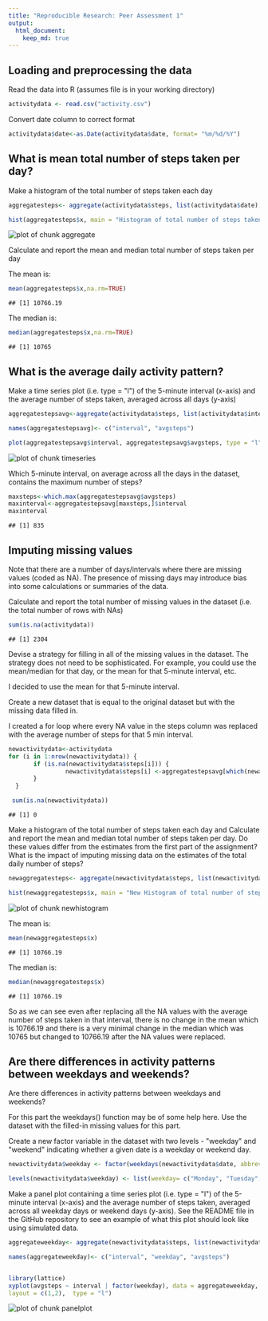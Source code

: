 ```yaml
---
title: "Reproducible Research: Peer Assessment 1"
output: 
  html_document:
    keep_md: true
---
```



## Loading and preprocessing the data

Read the data into R (assumes file is in your working directory)

```r
activitydata <- read.csv("activity.csv")
```

Convert date column to correct format

```r
activitydata$date<-as.Date(activitydata$date, format= "%m/%d/%Y")
```


## What is mean total number of steps taken per day?

Make a histogram of the total number of steps taken each day


```r
aggregatesteps<- aggregate(activitydata$steps, list(activitydata$date), FUN = "sum")

hist(aggregatesteps$x, main = "Histogram of total number of steps taken per day",xlab="Total Number of Steps per Day")
```

![plot of chunk aggregate](figure/aggregate-1.png) 


Calculate and report the mean and median total number of steps taken per day

The mean is:

```r
mean(aggregatesteps$x,na.rm=TRUE) 
```

```
## [1] 10766.19
```

The median is:

```r
median(aggregatesteps$x,na.rm=TRUE)
```

```
## [1] 10765
```

## What is the average daily activity pattern?

Make a time series plot (i.e. type = "l") of the 5-minute interval (x-axis) and the average number of steps taken, averaged across all days (y-axis)


```r
aggregatestepsavg<-aggregate(activitydata$steps, list(activitydata$interval), FUN = "mean", na.rm=TRUE)

names(aggregatestepsavg)<- c("interval", "avgsteps")

plot(aggregatestepsavg$interval, aggregatestepsavg$avgsteps, type = "l", main = "Daily Activity Pattern", xlab = "5-minute Intervals", ylab = "Average Number of Steps Taken")
```

![plot of chunk timeseries](figure/timeseries-1.png) 

Which 5-minute interval, on average across all the days in the dataset, contains the maximum number of steps?


```r
maxsteps<-which.max(aggregatestepsavg$avgsteps)
maxinterval<-aggregatestepsavg[maxsteps,]$interval
maxinterval
```

```
## [1] 835
```


## Imputing missing values

Note that there are a number of days/intervals where there are missing values (coded as NA). The presence of missing days may introduce bias into some calculations or summaries of the data.

Calculate and report the total number of missing values in the dataset (i.e. the total number of rows with NAs)


```r
sum(is.na(activitydata))
```

```
## [1] 2304
```

Devise a strategy for filling in all of the missing values in the dataset. The strategy does not need to be sophisticated. For example, you could use the mean/median for that day, or the mean for that 5-minute interval, etc.

I decided to use the mean for that 5-minute interval.

Create a new dataset that is equal to the original dataset but with the missing data filled in.

I created a for loop where every NA value in the steps column was replaced with the average number of steps for that 5 min interval.


```r
newactivitydata<-activitydata
for (i in 1:nrow(newactivitydata)) {
       if (is.na(newactivitydata$steps[i])) {
                newactivitydata$steps[i] <-aggregatestepsavg[which(newactivitydata$interval[i] == aggregatestepsavg$interval),]$avgsteps
       }
  }

 sum(is.na(newactivitydata))
```

```
## [1] 0
```


Make a histogram of the total number of steps taken each day and Calculate and report the mean and median total number of steps taken per day. Do these values differ from the estimates from the first part of the assignment? What is the impact of imputing missing data on the estimates of the total daily number of steps?


```r
newaggregatesteps<- aggregate(newactivitydata$steps, list(newactivitydata$date), FUN = "sum")

hist(newaggregatesteps$x, main = "New Histogram of total number of steps taken per day",xlab="Total Number of Steps per Day")
```

![plot of chunk newhistogram](figure/newhistogram-1.png) 

The mean is:

```r
mean(newaggregatesteps$x) 
```

```
## [1] 10766.19
```

The median is:

```r
median(newaggregatesteps$x)
```

```
## [1] 10766.19
```

So as we can see even after replacing all the NA values with the average number of steps taken in that interval, there is no change in the mean which is 10766.19 and there is a very minimal change in the median which was 10765 but changed to 10766.19 after the NA values were replaced.

## Are there differences in activity patterns between weekdays and weekends?

Are there differences in activity patterns between weekdays and weekends?

For this part the weekdays() function may be of some help here. Use the dataset with the filled-in missing values for this part.

Create a new factor variable in the dataset with two levels - "weekday" and "weekend" indicating whether a given date is a weekday or weekend day.


```r
newactivitydata$weekday <- factor(weekdays(newactivitydata$date, abbreviate=FALSE))

levels(newactivitydata$weekday) <- list(weekday= c("Monday", "Tuesday", "Wednesday", "Thursday", "Friday"), weekend = c("Saturday", "Sunday"))
```


Make a panel plot containing a time series plot (i.e. type = "l") of the 5-minute interval (x-axis) and the average number of steps taken, averaged across all weekday days or weekend days (y-axis). See the README file in the GitHub repository to see an example of what this plot should look like using simulated data.


```r
aggregateweekday<- aggregate(newactivitydata$steps, list(newactivitydata$interval, newactivitydata$weekday), FUN = "mean")

names(aggregateweekday)<- c("interval", "weekday", "avgsteps")


library(lattice)
xyplot(avgsteps ~ interval | factor(weekday), data = aggregateweekday, 
layout = c(1,2),  type = "l")
```

![plot of chunk panelplot](figure/panelplot-1.png) 
